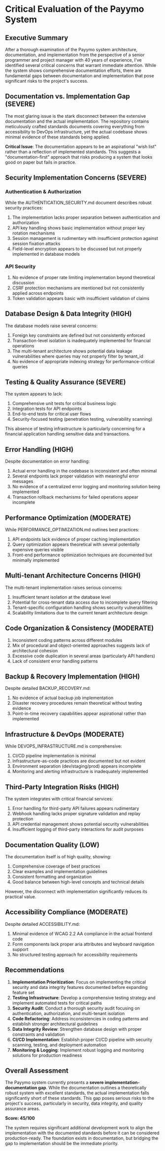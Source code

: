 # Critical Evaluation of the Payymo System

## Executive Summary

After a thorough examination of the Payymo system architecture, documentation, and implementation from the perspective of a senior programmer and project manager with 40 years of experience, I've identified several critical concerns that warrant immediate attention. While the system shows comprehensive documentation efforts, there are fundamental gaps between documentation and implementation that pose significant risks to the project's success.

## Documentation vs. Implementation Gap (SEVERE)

The most glaring issue is the stark disconnect between the extensive documentation and the actual implementation. The repository contains meticulously crafted standards documents covering everything from accessibility to DevOps infrastructure, yet the actual codebase shows minimal evidence of these standards being applied.

**Critical Issue**: The documentation appears to be an aspirational "wish list" rather than a reflection of implemented standards. This suggests a "documentation-first" approach that risks producing a system that looks good on paper but fails in practice.

## Security Implementation Concerns (SEVERE)

### Authentication & Authorization

While the AUTHENTICATION_SECURITY.md document describes robust security practices:

1. The implementation lacks proper separation between authentication and authorization
2. API key handling shows basic implementation without proper key rotation mechanisms
3. Session management is rudimentary with insufficient protection against session fixation attacks
4. Field-level encryption appears to be discussed but not properly implemented in database models

### API Security

1. No evidence of proper rate limiting implementation beyond theoretical discussion
2. CSRF protection mechanisms are mentioned but not consistently applied across endpoints
3. Token validation appears basic with insufficient validation of claims

## Database Design & Data Integrity (HIGH)

The database models raise several concerns:

1. Foreign key constraints are defined but not consistently enforced
2. Transaction-level isolation is inadequately implemented for financial operations
3. The multi-tenant architecture shows potential data leakage vulnerabilities where queries may not properly filter by tenant_id
4. No evidence of appropriate indexing strategy for performance-critical queries

## Testing & Quality Assurance (SEVERE)

The system appears to lack:

1. Comprehensive unit tests for critical business logic
2. Integration tests for API endpoints
3. End-to-end tests for critical user flows
4. Security-focused testing (penetration testing, vulnerability scanning)

This absence of testing infrastructure is particularly concerning for a financial application handling sensitive data and transactions.

## Error Handling (HIGH)

Despite documentation on error handling:

1. Actual error handling in the codebase is inconsistent and often minimal
2. Several endpoints lack proper validation with meaningful error messages
3. No evidence of a centralized error logging and monitoring solution being implemented
4. Transaction rollback mechanisms for failed operations appear incomplete

## Performance Optimization (MODERATE)

While PERFORMANCE_OPTIMIZATION.md outlines best practices:

1. API endpoints lack evidence of proper caching implementation
2. Query optimization appears theoretical with several potentially expensive queries visible
3. Front-end performance optimization techniques are documented but minimally implemented

## Multi-tenant Architecture Concerns (HIGH)

The multi-tenant implementation raises serious concerns:

1. Insufficient tenant isolation at the database level
2. Potential for cross-tenant data access due to incomplete query filtering
3. Tenant-specific configuration handling shows security vulnerabilities
4. Scalability limitations due to the current tenant architecture design

## Code Organization & Consistency (MODERATE)

1. Inconsistent coding patterns across different modules
2. Mix of procedural and object-oriented approaches suggests lack of architectural cohesion
3. Excessive code duplication in several areas (particularly API handlers)
4. Lack of consistent error handling patterns

## Backup & Recovery Implementation (HIGH)

Despite detailed BACKUP_RECOVERY.md:

1. No evidence of actual backup job implementation
2. Disaster recovery procedures remain theoretical without testing evidence
3. Point-in-time recovery capabilities appear aspirational rather than implemented

## Infrastructure & DevOps (MODERATE)

While DEVOPS_INFRASTRUCTURE.md is comprehensive:

1. CI/CD pipeline implementation is minimal
2. Infrastructure-as-code practices are documented but not evident
3. Environment separation (dev/staging/prod) appears incomplete
4. Monitoring and alerting infrastructure is inadequately implemented

## Third-Party Integration Risks (HIGH)

The system integrates with critical financial services:

1. Error handling for third-party API failures appears rudimentary
2. Webhook handling lacks proper signature validation and replay protection
3. API credential management shows potential security vulnerabilities
4. Insufficient logging of third-party interactions for audit purposes

## Documentation Quality (LOW)

The documentation itself is of high quality, showing:

1. Comprehensive coverage of best practices
2. Clear examples and implementation guidelines
3. Consistent formatting and organization
4. Good balance between high-level concepts and technical details

However, the disconnect with implementation significantly reduces its practical value.

## Accessibility Compliance (MODERATE)

Despite detailed ACCESSIBILITY.md:

1. Minimal evidence of WCAG 2.2 AA compliance in the actual frontend code
2. Form components lack proper aria attributes and keyboard navigation support
3. No structured testing approach for accessibility requirements

## Recommendations

1. **Implementation Prioritization**: Focus on implementing the critical security and data integrity features documented before expanding feature set
2. **Testing Infrastructure**: Develop a comprehensive testing strategy and implement automated tests for critical paths
3. **Security Audit**: Conduct a thorough security audit focusing on authentication, authorization, and multi-tenant isolation
4. **Code Refactoring**: Address inconsistencies in coding patterns and establish stronger architectural guidelines
5. **Data Integrity Review**: Strengthen database design with proper constraints and validation
6. **CI/CD Implementation**: Establish proper CI/CD pipeline with security scanning, testing, and deployment automation
7. **Monitoring & Logging**: Implement robust logging and monitoring solutions for production readiness

## Overall Assessment

The Payymo system currently presents a **severe implementation-documentation gap**. While the documentation outlines a theoretically robust system with excellent standards, the actual implementation falls significantly short of these standards. This gap poses serious risks to the project's success, particularly in security, data integrity, and quality assurance areas.

**Score: 45/100**

The system requires significant additional development work to align the implementation with the documented standards before it can be considered production-ready. The foundation exists in documentation, but bridging the gap to implementation should be the immediate priority.